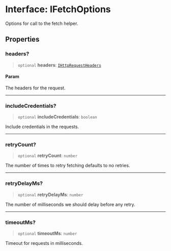 # Interface: IFetchOptions

Options for call to the fetch helper.

## Properties

### headers?

> `optional` **headers**: [`IHttpRequestHeaders`](IHttpRequestHeaders.md)

#### Param

The headers for the request.

***

### includeCredentials?

> `optional` **includeCredentials**: `boolean`

Include credentials in the requests.

***

### retryCount?

> `optional` **retryCount**: `number`

The number of times to retry fetching defaults to no retries.

***

### retryDelayMs?

> `optional` **retryDelayMs**: `number`

The number of milliseconds we should delay before any retry.

***

### timeoutMs?

> `optional` **timeoutMs**: `number`

Timeout for requests in milliseconds.

